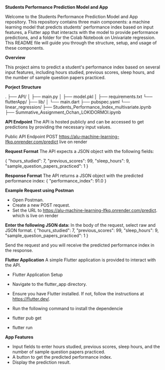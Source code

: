 **Students Performance Prediction Model and App**


Welcome to the Students Performance Prediction Model and App repository. This repository contains three main components: a machine learning model that predicts students' performance index based on input features, a Flutter app that interacts with the model to provide performance predictions, and a folder for the Colab Notebook on Univariate regression. This README file will guide you through the structure, setup, and usage of these components.

**Overview**

This project aims to predict a student's performance index based on several input features, including hours studied, previous scores, sleep hours, and the number of sample question papers practiced.

**Porject Structure**

.
├── API/
│   ├── main.py
│   ├── model.pkl
│   ├── requirements.txt
└── flutterApp/
    ├── lib/
    │   └── main.dart
    ├── pubspec.yaml
└── linear_regression/
    ├── Students_Performance_Index_multivariate.ipynb
    ├── Summative_Assignment_Ochan_LOKIDORMOI.ipynb
    


**API Endpoint**
The API is hosted publicly and can be accessed to get predictions by providing the necessary input values.

Public API Endpoint
POST https://alu-machine-learning-lfkq.onrender.com/predict live on render

**Request Format**
The API expects a JSON object with the following fields:

{
    "hours_studied": 7,
    "previous_scores": 99,
    "sleep_hours": 9,
    "sample_question_papers_practiced": 1
}


**Response Format**
The API returns a JSON object with the predicted performance index:
{
    "performance_index": 91.0
}

**Example Request using Postman**
- Open Postman.
- Create a new POST request.
- Set the URL to https://alu-machine-learning-lfkq.onrender.com/predict. which is live on render

**Enter the following JSON data:**
In the body of the request, select raw and JSON format.
{
    "hours_studied": 7,
    "previous_scores": 99,
    "sleep_hours": 9,
    "sample_question_papers_practiced": 1
}

Send the request and you will receive the predicted performance index in the response.

**Flutter Application**
A simple Flutter application is provided to interact with the API.

- Flutter Application Setup
- Navigate to the flutter_app directory.
- Ensure you have Flutter installed. If not, follow the instructions at https://flutter.dev/.
- Run the following command to install the dependencie

- flutter pub get
- flutter run

**App Features**
- Input fields to enter hours studied, previous scores, sleep hours, and the number of sample question papers practiced.
- A button to get the predicted performance index.
- Display the prediction result.




